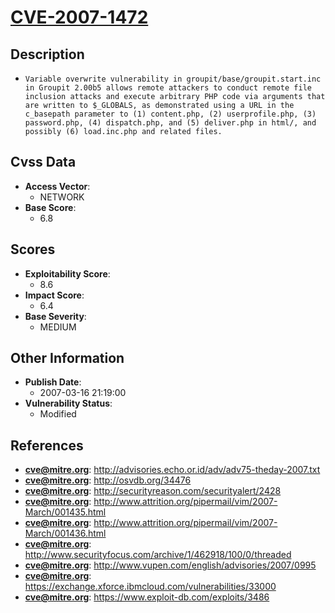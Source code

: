 
# [CVE-2007-1472](http://advisories.echo.or.id/adv/adv75-theday-2007.txt)

## Description

- `Variable overwrite vulnerability in groupit/base/groupit.start.inc in Groupit 2.00b5 allows remote attackers to conduct remote file inclusion attacks and execute arbitrary PHP code via arguments that are written to $_GLOBALS, as demonstrated using a URL in the c_basepath parameter to (1) content.php, (2) userprofile.php, (3) password.php, (4) dispatch.php, and (5) deliver.php in html/, and possibly (6) load.inc.php and related files.`

## Cvss Data

- **Access Vector**:
  - NETWORK
- **Base Score**:
  - 6.8

## Scores

- **Exploitability Score**:
  - 8.6
- **Impact Score**:
  - 6.4
- **Base Severity**:
  - MEDIUM

## Other Information

- **Publish Date**:
  - 2007-03-16 21:19:00
- **Vulnerability Status**:
  - Modified

## References

- **cve@mitre.org**: http://advisories.echo.or.id/adv/adv75-theday-2007.txt
- **cve@mitre.org**: http://osvdb.org/34476
- **cve@mitre.org**: http://securityreason.com/securityalert/2428
- **cve@mitre.org**: http://www.attrition.org/pipermail/vim/2007-March/001435.html
- **cve@mitre.org**: http://www.attrition.org/pipermail/vim/2007-March/001436.html
- **cve@mitre.org**: http://www.securityfocus.com/archive/1/462918/100/0/threaded
- **cve@mitre.org**: http://www.vupen.com/english/advisories/2007/0995
- **cve@mitre.org**: https://exchange.xforce.ibmcloud.com/vulnerabilities/33000
- **cve@mitre.org**: https://www.exploit-db.com/exploits/3486
